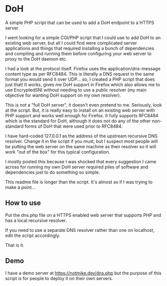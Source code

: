 # DoH

A simple PHP script that can be used to add a DoH endpoint to a HTTPS server.

I went looking for a simple CGI/PHP script that I could use to add DoH to an existing web server, but all I could find were complicated server applications and things that required installing a bunch of dependencies and compiling and running them before configuring your web server to proxy to the DoH daemon etc.

I had a look at the protocol itself. Firefox uses the application/dns-message content type as per RFC8484. This is literally a DNS request in the same format you would send it over UDP... so, I created a PHP script that does just that! It works, gives me DoH support in Firefox which also allows me to use EncryptedSNI without needing to use a public resolver (my main objective for wanting DoH support on my own resolver).

This is not a "full DoH server", it doesn't even pretend to me. Seriously, look at the script. But, it is really easy to install on an existing web server with PHP support and works well enough for Firefox. It fully supports RFC8484 which is the standard for DoH, although it does not do any of the other non-standard forms of DoH that were used prior to RFC8484.

I have hard-coded 127.0.0.1 as the address of the upstream recursive DNS resolver. Change it in the script if you must, but I suspect most people will be putting the web server on the same machine as their resolver so it will work "out of the box" for this typical configuration.

I mostly posted this because I was shocked that every suggestion I came across for running my own DoH server required piles of software and dependencies just to do something so simple.

This readme file is longer than the script. It's almost as if I was trying to make a point...

## How to use

Put the dns.php file on a HTTPS enabled web server that supports PHP and has a local recursive resolver.

If you need to use a separate DNS resolver rather than one on localhost, edit the script accordingly.

That is it.

## Demo

I have a demo server at https://notmike.dev/dns.php but the purpose of this script is for people to deploy it on their own servers.
